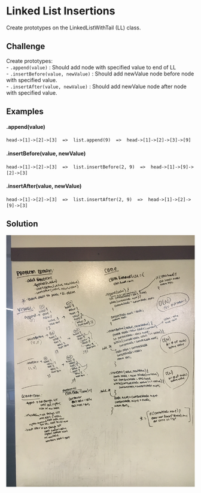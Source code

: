 # Linked List Insertions

Create prototypes on the LinkedListWithTail (LL) class.

## Challenge

Create prototypes: <br/>
    - `.append(value)` : Should add node with specified value to end of LL<br/>
    - `.insertBefore(value, newValue)` : Should add newValue node before node with specified value. <br/>
    - `.insertAfter(value, newValue)` : Should add newValue node after node with specified value.

## Examples

#### .append(value)
    
    head->[1]->[2]->[3]  =>  list.append(9)  =>  head->[1]->[2]->[3]->[9]

#### .insertBefore(value, newValue)
    
    head->[1]->[2]->[3]  =>  list.insertBefore(2, 9)  =>  head->[1]->[9]->[2]->[3]

#### .insertAfter(value, newValue)
    
    head->[1]->[2]->[3]  =>  list.insertAfter(2, 9)  =>  head->[1]->[2]->[9]->[3]
   
## Solution

![whiteboard solution](../assets/ll-insertions.jpg)
